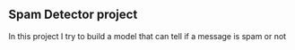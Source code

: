 ## Spam Detector project

In this project I try to build a model that can tell if a message is spam or not 

